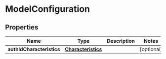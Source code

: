 # ModelConfiguration

## Properties
Name | Type | Description | Notes
------------ | ------------- | ------------- | -------------
**authIdCharacteristics** | [**Characteristics**](Characteristics.md) |  |  [optional]
